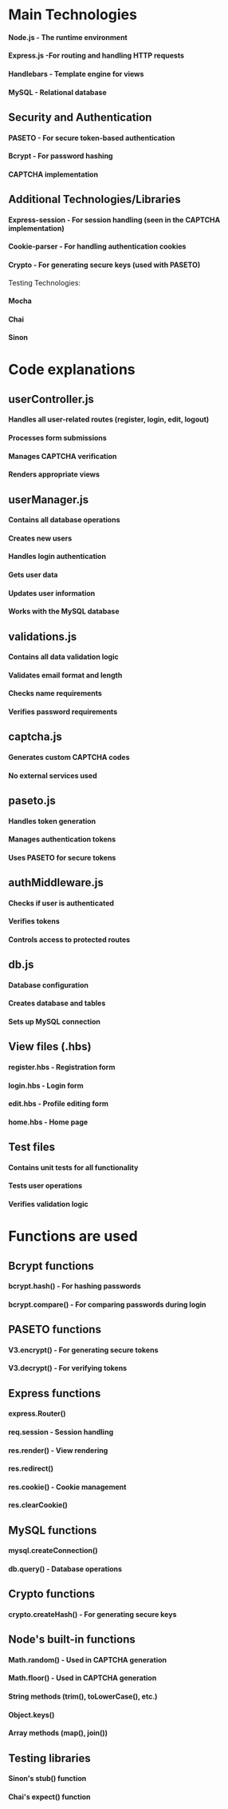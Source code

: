 # Main Technologies

<h4>Node.js - The runtime environment</h4>
<h4>Express.js -For routing and handling HTTP requests</h4>
<h4>Handlebars - Template engine for views</h4>
<h4>MySQL - Relational database</h4>

<h2>Security and Authentication</h2>
<h4>PASETO - For secure token-based authentication</h4>
<h4>Bcrypt - For password hashing</h4>
<h4>CAPTCHA implementation</h4>

<h2>Additional Technologies/Libraries</h2>
<h4>Express-session - For session handling (seen in the CAPTCHA implementation)</h4>
<h4>Cookie-parser - For handling authentication cookies</h4>
<h4>Crypto - For generating secure keys (used with PASETO)</h4>

Testing Technologies:
<h4>Mocha</h4>
<h4>Chai</h4>
<h4>Sinon</h4>

# Code explanations
<h2>userController.js</h2>

<h4>Handles all user-related routes (register, login, edit, logout)</h4>
<h4>Processes form submissions</h4>
<h4>Manages CAPTCHA verification</h4>
<h4>Renders appropriate views</h4>

<h2>userManager.js</h2>

<h4>Contains all database operations</h4>
<h4>Creates new users</h4>
<h4>Handles login authentication</h4>
<h4>Gets user data</h4>
<h4>Updates user information</h4>
<h4>Works with the MySQL database</h4>

<h2>validations.js</h2>

<h4>Contains all data validation logic</h4>
<h4>Validates email format and length</h4>
<h4>Checks name requirements</h4>
<h4>Verifies password requirements</h4>

<h2>captcha.js</h2>

<h4>Generates custom CAPTCHA codes</h4>
<h4>No external services used</h4>

<h2>paseto.js</h2>

<h4>Handles token generation</h4>
<h4>Manages authentication tokens</h4>
<h4>Uses PASETO for secure tokens</h4>

<h2>authMiddleware.js</h2>

<h4>Checks if user is authenticated</h4>
<h4>Verifies tokens</h4>
<h4>Controls access to protected routes</h4>

<h2>db.js</h2>

<h4>Database configuration</h4>
<h4>Creates database and tables</h4>
<h4>Sets up MySQL connection</h4>

<h2>View files (.hbs)</h2>

<h4>register.hbs - Registration form</h4>
<h4>login.hbs - Login form</h4>
<h4>edit.hbs - Profile editing form</h4>
<h4>home.hbs - Home page</h4>

<h2>Test files</h2>

<h4>Contains unit tests for all functionality</h4>
<h4>Tests user operations</h4>
<h4>Verifies validation logic</h4>

# Functions are used

<h2>Bcrypt functions</h2>

<h4>bcrypt.hash() - For hashing passwords</h4>
<h4>bcrypt.compare() - For comparing passwords during login</h4>

<h2>PASETO functions</h2>

<h4>V3.encrypt() - For generating secure tokens</h4>
<h4>V3.decrypt() - For verifying tokens</h4>

<h2>Express functions</h2>

<h4>express.Router()</h4>
<h4>req.session - Session handling</h4>
<h4>res.render() - View rendering</h4>
<h4>res.redirect()</h4>
<h4>res.cookie() - Cookie management</h4>
<h4>res.clearCookie()</h4>

<h2>MySQL functions</h2>

<h4>mysql.createConnection()</h4>
<h4>db.query() - Database operations</h4>

<h2>Crypto functions</h2>

<h4>crypto.createHash() - For generating secure keys</h4>

<h2>Node's built-in functions</h2>

<h4>Math.random() - Used in CAPTCHA generation</h4>
<h4>Math.floor() - Used in CAPTCHA generation</h4>
<h4>String methods (trim(), toLowerCase(), etc.)</h4>
<h4>Object.keys()</h4>
<h4>Array methods (map(), join())</h4>

<h2>Testing libraries</h2>

<h4>Sinon's stub() function</h4>
<h4>Chai's expect() function</h4>
